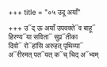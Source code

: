 +++
title = "०५ उदू अयाँ"

+++
उ᳓द् ऊ अयाँ उपवक्ते᳓व बाहू᳓  
हिरण्य᳓या सविता᳓ सुप्र᳓तीका  
दिवो᳓ रो᳓हांसि अरुहत् पृथिव्या᳓  
अ᳓रीरमत् पत᳓यत् क᳓च् चिद् अ᳓भ्वम्